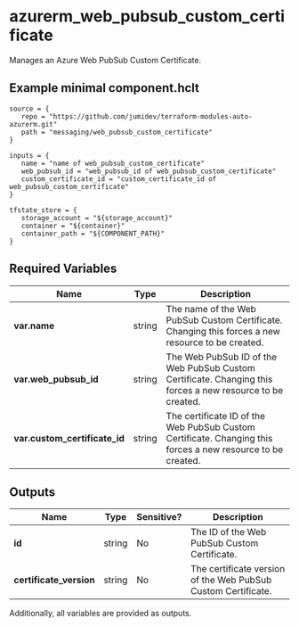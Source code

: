 # azurerm_web_pubsub_custom_certificate

Manages an Azure Web PubSub Custom Certificate.

## Example minimal component.hclt

```hcl
source = {
   repo = "https://github.com/jumidev/terraform-modules-auto-azurerm.git" 
   path = "messaging/web_pubsub_custom_certificate" 
}

inputs = {
   name = "name of web_pubsub_custom_certificate" 
   web_pubsub_id = "web_pubsub_id of web_pubsub_custom_certificate" 
   custom_certificate_id = "custom_certificate_id of web_pubsub_custom_certificate" 
}

tfstate_store = {
   storage_account = "${storage_account}" 
   container = "${container}" 
   container_path = "${COMPONENT_PATH}" 
}

```

## Required Variables

| Name | Type |  Description |
| ---- | --------- |  ----------- |
| **var.name** | string |  The name of the Web PubSub Custom Certificate. Changing this forces a new resource to be created. | 
| **var.web_pubsub_id** | string |  The Web PubSub ID of the Web PubSub Custom Certificate. Changing this forces a new resource to be created. | 
| **var.custom_certificate_id** | string |  The certificate ID of the Web PubSub Custom Certificate. Changing this forces a new resource to be created. | 



## Outputs

| Name | Type | Sensitive? | Description |
| ---- | ---- | --------- | --------- |
| **id** | string | No  | The ID of the Web PubSub Custom Certificate. | 
| **certificate_version** | string | No  | The certificate version of the Web PubSub Custom Certificate. | 

Additionally, all variables are provided as outputs.
